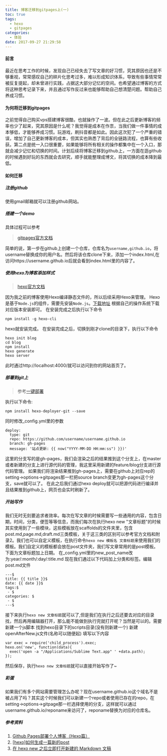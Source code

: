 ```yaml
---
title: 博客迁移到gitpages上(一)
toc: true
tags:
  - hexo
  - gitpages
categories:
  - 体验
date: 2017-09-27 21:29:58
---
```

#### 前言

最近在思考工作的时候，发现自己已经失去了写文章的好习惯，究其原因也还是不够重视，常常感叹自己的碎片化思考过多，难以形成知识体系，导致有些事情常常被反复提起，却未曾进行实践，占据这大部分记忆的空间。也希望通过博客的方式将这种思考记录下来，并且通过写作反过来也能够帮助自己想清楚问题。帮助自己养成习惯。

#### 为何将迁移到gitpages

之前觉得自己购买vps搭建博客很酷，也就操作了一波。但在此之后更新博客的频率也少了起来，究其原因是什么呢？我觉得是成本在作祟，当我们做一件事情的成本够低，才能够养成习惯。玩游戏，刷抖音都是如此。因此这次犯了一个严重的错误，增加了自己更新博客的成本，但其实也熟悉了背后的全链路流程，也算有些收获。第二点是统一入口很重要，如果能够将所有相关的操作都集中在一个入口，那就会减少记忆和切换的时间。计划后续将博客迁移到github上，一方面在逛github的时候遇到好玩的东西就会去研究，顺手就能整理成博文，将其切换的成本降到最低。
<!--more-->

#### 如何迁移

##### 注册github

使用gmail邮箱就可以注册github网站。

##### 搭建一个demo
具体过程可以参考

>[gitpages官方文档](https://pages.github.com/)

简单的说，第一步在github上创建一个仓库，仓库名为`username,github.io`，将username替换成你的用户名。然后将该仓库clone下来，添加一个index.html,在访问https://username.github.io后就会看到index.html里的内容了。

##### 使用hexo为博客添加样式

>[hexo官方文档](https://hexo.io/zh-cn/)

因为我之前的博客使用Hexo编译静态文件的，所以后续采用Hexo来管理。
Hexo是基于`Node.js`的组件，需要先安装`Node.js`。[下载地址](https://nodejs.org/en/download/) 根据自己的操作系统下载对应版本安装即可。
在安装完成之后执行以下命令
```
npm install -g hexo-cli
```
hexo就安装完成。
在安装完成之后，切换到刚才clone的目录下，执行以下命令
```
hexo init blog
cd blog
npm install
hexo generate
hexo server
```
此时通过http://localhost:4000/就可以访问到你的网站首页了。
##### 部署到git上
> 参考[一键部署](https://hexo.io/zh-cn/docs/one-command-deployment)

执行以下命令:
```
npm install hexo-deployer-git --save
```
同时修改_config.yml里的参数
```
deploy:
  type: git
  repo: https://github.com/username/username.github.io
  branch: gh-pages
  message: '站点更新: {{ now("YYYY-MM-DD HH:mm:ss") }})'
```
这里的分支写的是gh-pages，我们会渲染之后的结果推到这个分支上，在master或者新建的分支上进行源代码的管理，我这里采用新建的feature/blog分支进行源代码管理。
如果我们将渲染结果推到gh-pages上，需要在github上对应rep的setting->options->gitpages那一栏把source branch变更为gh-pages这个分支，save就可以了。
在此之后我们通过hexo deploy就可以把源代码进行编译并且结果推到github上，网页也会实时刷新了。

##### 开始写作
我们无时无刻要追求者效率。每次在写文章的时候需要写一些通用的内容，包含日期，时间，分类，便签等等信息，而我们每次在执行hexo new "文章标题"的时候其实使用到了一些模块，这些模板放在scaffolds的文件夹里，包含post.md,page.md,draft.md三类模板，关于这三类的区别可以参考官方文档和附录2。我们也可以自定义模板，在执行命令`hexo new 模板名 文章标题`来使用我们的模板。我们自定义的模板都会放在post文件夹，我们写文章常用的是post模板。
下面为文章标题加上日期。
在_config.yml里的new_post_name改为:year/:month/:day/:title.md
现在我们通过以下代码加上分类和标签。编辑post.md文件
```
---$
title: {{ title }}$
date: {{ date }}$
tags:$
 - $
categories: $
 - $
---$
```
接下来执行`hexo new 文章标题`就可以了,但是我们在执行之后还要去对应的目录找，然后再用编辑器打开，那么能不能做到执行完就打开呢？当然是可以的。需要新建一个js脚本
找到hexo目录下的scripts目录(没有则新建一个)
新建openAfterNew.js文件(名称可以随便起)
填写以下内容
```
var exec = require('child_process').exec;
hexo.on('new', function(data){
  exec('open -a "/Applications/Sublime Text.app" ' +data.path);
});
```
然后保存，执行`hexo new 文章标题`就可以直接开始写作了~

##### 彩蛋

如果我们有多个网站需要管理怎么办呢？现在username.github.io这个域名不是被占用了吗？其实这个时候我们可以新建一个repo或者使用已存在的repo，在setting->options->gitpage那一栏选择使用的分支，这样就可以通过username.github.io/reponame来访问了，reponame替换为对应的仓库名。

##### 参考资料
1. [Github Pages部署个人博客（Hexo篇）](https://juejin.im/post/6844903590369181703)
2. [[hexo]如何生成一篇新的post](https://oakland.github.io/2016/05/02/hexo-%E5%A6%82%E4%BD%95%E7%94%9F%E6%88%90%E4%B8%80%E7%AF%87%E6%96%B0%E7%9A%84post/)
3. [在 hexo new 之后立即打开新建的 Markdown 文稿](https://liam.page/2015/05/01/open-editor-after-hexo-new-immediately/)